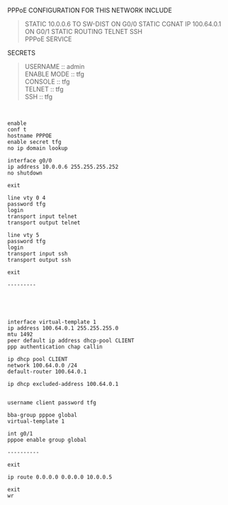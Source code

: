 PPPoE CONFIGURATION FOR THIS NETWORK INCLUDE

>STATIC 10.0.0.6 TO SW-DIST ON G0/0
>STATIC CGNAT IP 100.64.0.1 ON G0/1
>STATIC ROUTING
>TELNET
>SSH  
>PPPoE SERVICE
  
SECRETS  

>USERNAME    :: admin  
>ENABLE MODE :: tfg  
>CONSOLE     :: tfg  
>TELNET      :: tfg  
>SSH         :: tfg  
  
&nbsp;  

```  
enable
conf t
hostname PPPOE
enable secret tfg
no ip domain lookup

interface g0/0
ip address 10.0.0.6 255.255.255.252
no shutdown

exit

line vty 0 4
password tfg
login
transport input telnet
transport output telnet

line vty 5
password tfg
login
transport input ssh
transport output ssh

exit

---------





interface virtual-template 1
ip address 100.64.0.1 255.255.255.0
mtu 1492
peer default ip address dhcp-pool CLIENT
ppp authentication chap callin

ip dhcp pool CLIENT
network 100.64.0.0 /24
default-router 100.64.0.1

ip dhcp excluded-address 100.64.0.1


username client password tfg

bba-group pppoe global
virtual-template 1

int g0/1
pppoe enable group global

----------

exit

ip route 0.0.0.0 0.0.0.0 10.0.0.5

exit
wr  
```  
